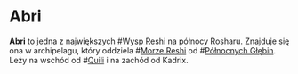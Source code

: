 # Abri

**Abri** to jedna z największych #[Wysp Reshi](locations/reshi-isles) na północy Rosharu. Znajduje się ona w archipelagu, który oddziela #[Morze Reshi](locations/reshi-sea) od #[Północnych Głębin](locations/northern-depths). Leży na wschód od #[Quili](locations/quili) i na zachód od Kadrix.
